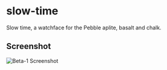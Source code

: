# slow-time
Slow time, a watchface for the Pebble aplite, basalt and chalk.

## Screenshot

![Beta-1 Screenshot](http://sthomen.github.io/slow-time/screenshots/beta-1.png "Beta-1 Screenshot")
